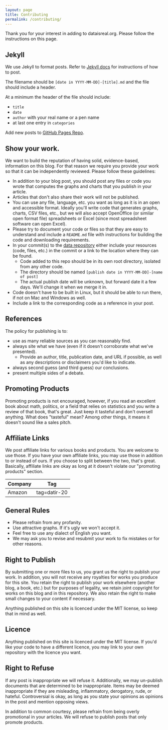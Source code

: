 ```yaml
---
layout: page
title: Contributing
permalink: /contributing/
---
```


Thank you for your interest in adding to dataisreal.org. Please follow the instructions on this page.

## Jekyll

We use Jekyll to format posts. Refer to [Jekyll docs][jekyll-docs] for instructions of how to post.

The filename should be `[date in YYYY-MM-DD]-[title].md` and the file should include a header.

At a minimum the header of the file should include:
* `title`
* `date`
* `author` with your real name or a pen name
* at last one entry in `categories`

Add new posts to [GitHub Pages Repo](http://github.com/dataisreal/dataisreal.github.io).

## Show your work.

We want to build the reputation of having solid, evidence-based, information on this blog. For that reason we require you
provide your work so that it can be independently reviewed. Please follow these guidelines:
* In addition to your blog post, you should post any files or code you wrote that computes the graphs and charts that you 
publish in your article.
* Articles that don't also share their work will not be published.
* You can use any file, language, etc. you want as long as it is in an open and accessible format. Ideally you'll write code 
that generates graphs, charts, CSV files, etc., but we will also accept OpenOffice (or similar open format file) spreadsheets 
or Excel (since most spreadsheet software can open Excel). 
* Please try to document your code or files so that they are easy to understand and include a `README.md` file with instructions 
for building the code and downloading requirements.
* In your commit(s) to the [data repository](http://github.com/dataisreal/data) either include your resources (code, files, etc.) in the commit or a link to the location 
where they can be found.
  * Code added to this repo should be in its own root directory, isolated from any other code.
  * The directory should be named `[publish date in YYYY-MM-DD]-[name of post]`
  * The actual publish date will be unknown, but forward date it a few days. We'll change it when we merge it in.
* Code doesn't have to be built in Linux, but it should be able to run there, if not on Mac and Windows as well.
* Include a link to the corresponding code as a reference in your post.

## References

The policy for publishing is to:
* use as many reliable sources as you can reasonably find.
* always site what we have (even if it doesn't corroborate what we've presented).
  * Provide an author, title, publication date, and URL if possible, as well as any descriptions or disclaimers you'd like to indicate.
* always second guess (and third guess) our conclusions.
* present multiple sides of a debate.

## Promoting Products

Promoting products is not encouraged, however, if you read an excellent book about math, politics, or a field that relies 
on statistics and you write a review of that book, that's great. Just keep it tasteful and don't oversell anything.
What does "tasteful" mean? Among other things, it means it doesn't sound like a sales pitch.

## Affiliate Links

We post affiliate links for various books and products. You are welcome to use those. If you have your own affiliate links,
you may use those in addition to or instead of ours. If you choose to split between the two, that's great.
Basically, affiliate links are okay as long at it doesn't violate our "promoting products" section.

|Company|Tag|
|---|---|
|Amazon|tag=datir-20|

## General Rules

* Please refrain from any profanity.
* Use attractive graphs. If it's ugly we won't accept it.
* Feel free to use any dialect of English you want.
* We may ask you to revise and resubmit your work to fix mistakes or for other reasons.

## Right to Publish

By submitting one or more files to us, you grant us the right to publish your work. In addition, you will not receive any royalties
for works you produce for this site. You retain the right to publish your work elsewhere (another blog, a book, etc.) but for purposes
of legality, we retain joint copyright for works on this blog and in this repository. We also retain the right to make small
changes to your content if necessary.

Anything published on this site is licenced under the MIT license, so keep that in mind as well.

## Licence

Anything published on this site is licenced under the MIT license. If you'd like your code to have a different licence, you may link to 
your own repository with the licence you want.

## Right to Refuse

If any post is inappropriate we will refuse it. Additionally, we may un-publish documents that are determined to be 
inappropriate. Items may be deemed inappropriate if they are misleading, inflammatory, derogatory, rude, or hateful. Controversial 
is okay, as long as you state your opinions as opinions in the post and mention opposing views.

In addition to common courtesy, please refrain from being overly promotional in your articles. We will refuse to publish posts
that only promote products. 

[jekyll-docs]: https://jekyllrb.com/docs/home